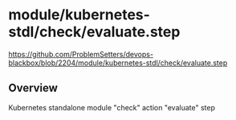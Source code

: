 # module/kubernetes-stdl/check/evaluate.step

https://github.com/ProblemSetters/devops-blackbox/blob/2204/module/kubernetes-stdl/check/evaluate.step

## Overview

Kubernetes standalone module "check" action "evaluate" step


